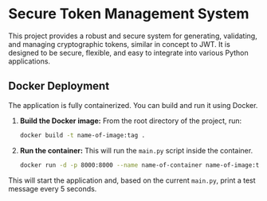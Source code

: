 # Secure Token Management System

This project provides a robust and secure system for generating, validating, and managing cryptographic tokens, similar in concept to JWT. It is designed to be secure, flexible, and easy to integrate into various Python applications.

## Docker Deployment

The application is fully containerized. You can build and run it using Docker.

1.  **Build the Docker image:**
    From the root directory of the project, run:
    ```bash
    docker build -t name-of-image:tag .
    ```

2.  **Run the container:**
    This will run the `main.py` script inside the container.
    ```bash
    docker run -d -p 8000:8000 --name name-of-container name-of-image:tag
    ```

This will start the application and, based on the current `main.py`, print a test message every 5 seconds.
